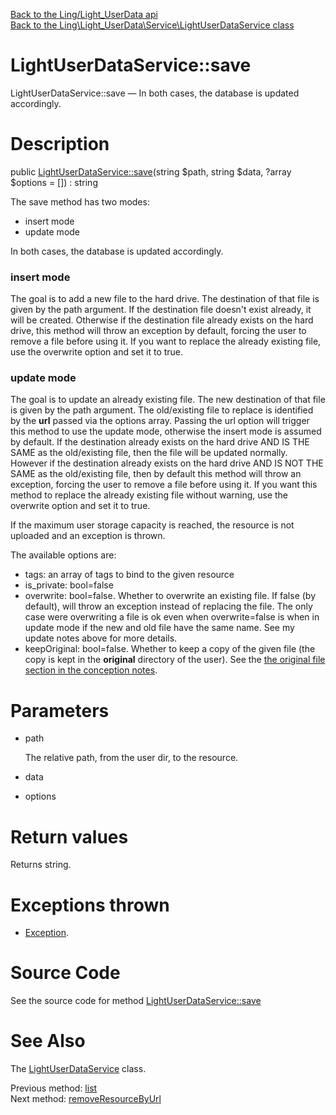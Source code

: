 [Back to the Ling/Light_UserData api](https://github.com/lingtalfi/Light_UserData/blob/master/doc/api/Ling/Light_UserData.md)<br>
[Back to the Ling\Light_UserData\Service\LightUserDataService class](https://github.com/lingtalfi/Light_UserData/blob/master/doc/api/Ling/Light_UserData/Service/LightUserDataService.md)


LightUserDataService::save
================



LightUserDataService::save — In both cases, the database is updated accordingly.




Description
================


public [LightUserDataService::save](https://github.com/lingtalfi/Light_UserData/blob/master/doc/api/Ling/Light_UserData/Service/LightUserDataService/save.md)(string $path, string $data, ?array $options = []) : string




The save method has two modes:

- insert mode
- update mode

In both cases, the database is updated accordingly.


### insert mode

The goal is to add a new file to the hard drive.
The destination of that file is given by the path argument.
If the destination file doesn't exist already, it will be created.
Otherwise if the destination file already exists on the hard drive, this method will throw an exception by default, forcing
the user to remove a file before using it.
If you want to replace the already existing file, use the overwrite option and set it to true.


### update mode

The goal is to update an already existing file.
The new destination of that file is given by the path argument.
The old/existing file to replace is identified by the **url** passed via the options array.
Passing the url option will trigger this method to use the update mode, otherwise the insert mode
is assumed by default.
If the destination already exists on the hard drive AND IS THE SAME as the old/existing file, then the file will be updated normally.
However if the destination already exists on the hard drive AND IS NOT THE SAME as the old/existing file, then by default
this method will throw an exception, forcing the user to remove a file before using it.
If you want this method to replace the already existing file without warning, use the overwrite option and set it to true.



If the maximum user storage capacity is reached, the resource is not uploaded and an exception is thrown.

The available options are:
- tags: an array of tags to bind to the given resource
- is_private: bool=false
- overwrite: bool=false. Whether to overwrite an existing file. If false (by default), will throw an exception instead of replacing the file.
     The only case were overwriting a file is ok even when overwrite=false is when in update mode if the new and old file have the same name.
     See my update notes above for more details.
- keepOriginal: bool=false. Whether to keep a copy of the given file (the copy is kept in the __original__ directory of the user).
     See the [the original file section in the conception notes](https://github.com/lingtalfi/Light_UserData/blob/master/doc/pages/conception-notes.md#the-original-file).




Parameters
================


- path

    The relative path, from the user dir, to the resource.

- data

    

- options

    


Return values
================

Returns string.


Exceptions thrown
================

- [Exception](http://php.net/manual/en/class.exception.php).&nbsp;







Source Code
===========
See the source code for method [LightUserDataService::save](https://github.com/lingtalfi/Light_UserData/blob/master/Service/LightUserDataService.php#L370-L498)


See Also
================

The [LightUserDataService](https://github.com/lingtalfi/Light_UserData/blob/master/doc/api/Ling/Light_UserData/Service/LightUserDataService.md) class.

Previous method: [list](https://github.com/lingtalfi/Light_UserData/blob/master/doc/api/Ling/Light_UserData/Service/LightUserDataService/list.md)<br>Next method: [removeResourceByUrl](https://github.com/lingtalfi/Light_UserData/blob/master/doc/api/Ling/Light_UserData/Service/LightUserDataService/removeResourceByUrl.md)<br>

